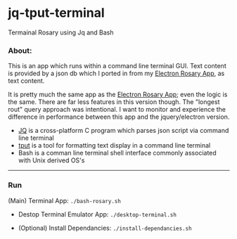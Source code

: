 # jq-tput-terminal

Termainal Rosary using Jq and Bash

### About:

This is an app which runs within a command line terminal GUI. Text content is provided by a json db which I ported in from my [Electron Rosary App](https://github.com/mezcel/electron-container), as text content.

It is pretty much the same app as the [Electron Rosary App](https://github.com/mezcel/electron-container); even the logic is the same. There are far less features in this version though. The "longest rout" query approach was intentional. I want to monitor and experience the difference in performance between this app and the jquery/electron version.

* [JQ](https://stedolan.github.com) is a cross-platform C program which parses json script via command line terminal
* [tput](https://ss64.com/bash/tput.html) is a tool for formatting text display in a command line terminal
* Bash is a comman line terminal shell interface commonly associated with Unix derived OS's

---

### Run

(Main) Terminal App: ```./bash-rosary.sh```

- Destop Terminal Emulator App: ```./desktop-terminal.sh```

- (Optional) Install Dependancies: ```./install-dependancies.sh```
